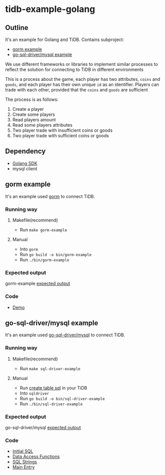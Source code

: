 # tidb-example-golang

## Outline

It's an example for Golang and TiDB. Contains subproject:

- [gorm example](#gorm)
- [go-sql-driver/mysql example](#plain-java-hibernate)

We use different frameworks or libraries to implement similar processes to reflect
the solution for connecting to TiDB in different environments

This is a process about the game, each player has two attributes,
`coins` and `goods`, and each player has their own unique `id` as an identifier.
Players can trade with each other, provided that the `coins` and `goods` are sufficient

The process is as follows:

1. Create a player
2. Create some players
3. Read players amount
4. Read some players attributes
5. Two player trade with insufficient coins or goods
6. Two player trade with sufficient coins or goods

## Dependency

- [Golang SDK](https://go.dev/)
- mysql client

## gorm example

It's an example used [gorm](https://gorm.io/docs/index.html) to connect TiDB.

### Running way

1. Makefile(recommend)
    - Run `make gorm-example`

2. Manual
    - Into `gorm`
    - Run `go build -o bin/gorm-example`
    - Run `./bin/gorm-example`

### Expected output

gorm-example [expected output](./Expected-Output.md#gorm)

### Code

- [Demo](./gorm/gorm.go)

## go-sql-driver/mysql example

It's an example used [go-sql-driver/mysql](https://github.com/go-sql-driver/mysql) to connect TiDB.

### Running way

1. Makefile(recommend)
    - Run `make sql-driver-example`

2. Manual
    - Run [create table sql](./sqldriver/sql/dbinit.sql) in your TiDB
    - Into `sqldriver`
    - Run `go build -o bin/sql-driver-example`
    - Run `./bin/sql-driver-example`

### Expected output

go-sql-driver/mysql [expected output](./Expected-Output.md#sqldriver)

### Code

- [Initial SQL](./sqldriver/sql/dbinit.sql)
- [Data Access Functions](./sqldriver/dao.go)
- [SQL Strings](./sqldriver/sql.go)
- [Main Entry](./sqldriver/sqldriver.go)
